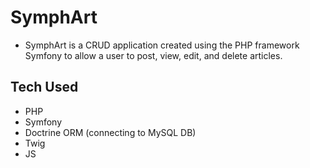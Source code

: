 # SymphArt
-    SymphArt is a CRUD application created using the PHP framework Symfony to allow a user to post, view,
     edit, and delete articles.
     
## Tech Used
-    PHP
-    Symfony
-    Doctrine ORM (connecting to MySQL DB)
-    Twig
-    JS

